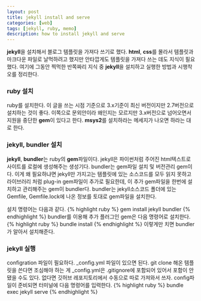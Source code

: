 ```yaml
---
layout: post
title: jekyll install and serve
categories: [web]
tags: [jekyll, ruby, memo]
description: how to install jekyll and serve
---
```


**jekyll**을 설치해서 블로그 템플릿을 가져다 쓰기로 했다. **html**, **css**를 몰라서 템플릿과 마크다운 파일로 날먹하려고 했지만 안타깝게도 템플릿을 가져다 쓰는 데도 지식이 필요했다. 여기에 그동안 찍먹한 반쪽짜리 지식 중 **jekyll**을 설치하고 실행한 방법과 시행착오를 정리한다.


### ruby 설치

ruby를 설치한다. 이 글을 쓰는 시점 기준으로 3.x기준이 최신 버전이지만 2.7버전으로 설치하는 것이 좋다. 이쪽으로 문외안이라 왜인지는 모르지만 3.x버전으로 넘어오면서 지원을 중단한 **gem**이 있다고 한다. **msys2**를 설치하라는 메세지가 나오면 하라는 대로 한다.


### jekyll, bundler 설치

**jekyll**, **bundler**는 ruby의 **gem**파일이다. jekyll은 파이썬처럼 주어진 html텍스트로 사이트를 로컬에 생성해주는 생성기다. bundler는 gem파일 설치 및 버전관리 gem이다. 이게 왜 필요하냐면 jekyll만 가지고는 템플릿에 있는 소스코드를 모두 읽지 못하고 라이브러리 처럼 plug-in gem파일이 추가로 필요한데, 이 추가 gem파일을 한번에 설치하고 관리해주는 gem이 bundler다. bundler는 jekyll소스코드 폴더에 있는 Gemfile, Gemfile.lock에 나온 정보를 토대로 gem파일을 설치한다.

설치 명령어는 다음과 같다.
{% highlight ruby %}
gem install jekyll bundler
{% endhighlight %}
bundler를 이용해 추가 플러그인 gem은 다음 명령어로 설치한다.
{% highlight ruby %}
bundle install
{% endhighlight %}
이렇게만 치면 bundler가 알아서 설치해준다.


### jekyll 실행

configration 파일이 필요하다. _config.yml 파일이 있으면 된다. git clone 해온 템플릿을 쓴다면 조심해야 하는 게 _config.yml은 .gitignore에 포함되어 있어서 포함이 안됐을 수도 있다. 없다면 깃허브 레포지토리에서 수동으로 따로 가져와서 쓰자. config파일이 준비되면 터미널에 다음 명령어를 입력한다.
{% highlight ruby %}
bundle exec jekyll serve
{% endhighlight %}